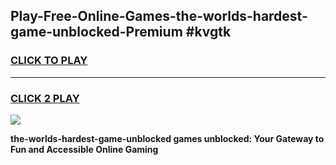 
## Play-Free-Online-Games-the-worlds-hardest-game-unblocked-Premium #kvgtk
<h3>
<a href="https://premium.freeplayer.one?title=the-worlds-hardest-game-unblocked&ref=8M">CLICK TO PLAY</a></h3>
<hr>

<h3>
<a href="https://premium.freeplayer.one?title=the-worlds-hardest-game-unblocked&ref=8M">CLICK 2 PLAY</a>
  
</h3>

<a href="https://premium.freeplayer.one?title=the-worlds-hardest-game-unblocked&ref=8M"><img src="https://clearcache.store/games.png"></a>


**the-worlds-hardest-game-unblocked games unblocked: Your Gateway to Fun and Accessible Online Gaming**
